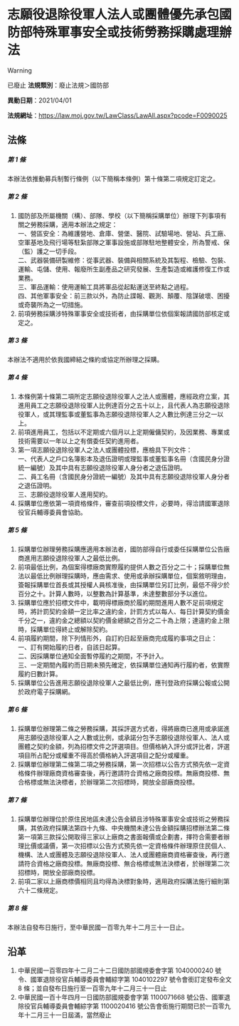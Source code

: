 # 志願役退除役軍人法人或團體優先承包國防部特殊軍事安全或技術勞務採購處理辦法


> [!WARNING]
> 已廢止
**法規類別**：廢止法規＞國防部

**異動日期**：2021/04/01  

**法規網址**：https://law.moj.gov.tw/LawClass/LawAll.aspx?pcode=F0090025



## 法條
##### 第 1 條
本辦法依推動募兵制暫行條例（以下簡稱本條例）第十條第二項規定訂定之。

##### 第 2 條
1. 國防部及所屬機關（構）、部隊、學校（以下簡稱採購單位）辦理下列事項有關之勞務採購，適用本辦法之規定：  
一、營區安全：為維護營地、倉庫、營堡、醫院、試驗場地、營站、兵工廠、空軍基地及飛行場等駐紮部隊之軍事設施或部隊駐地整體安全，所為警戒、保（監）護之一切手段。  
二、武器裝備研製維修：從事武器、裝備與相關系統及其製程、檢驗、包裝、運輸、屯儲、使用、報廢所生副產品之研究發展、生產製造或維護修復工作或業務。  
三、軍品運輸：使用運輸工具將軍品從起點運送至終點之過程。  
四、其他軍事安全：前三款以外，為防止諜報、觀測、顛覆、陰謀破壞、困擾或奇襲所為之一切措施。
1. 前項勞務採購涉特殊軍事安全或技術者，由採購單位依個案報請國防部核定或定之。

##### 第 3 條
本辦法不適用於依我國締結之條約或協定所辦理之採購。

##### 第 4 條
1. 本條例第十條第二項所定志願役退除役軍人之法人或團體，應經政府立案，其進用員工之志願役退除役軍人比例達百分之五十以上，且代表人為志願役退除役軍人，或其理監事或董監事為志願役退除役軍人之人數比例達三分之一以上。
1. 前項進用員工，包括以不定期或六個月以上定期僱傭契約，及因業務、專業或技術需要以一年以上之有償委任契約進用者。
1. 第一項志願役退除役軍人之法人或團體投標，應檢具下列文件：  
一、代表人之戶口名簿影本及退伍證明或理監事或董監事名冊（含國民身分證統一編號）及其中具有志願役退除役軍人身分者之退伍證明。  
二、員工名冊（含國民身分證統一編號）及其中具有志願役退除役軍人身分者之退伍證明。  
三、志願役退除役軍人進用契約。
1. 採購單位應依第一項資格條件，審查前項投標文件，必要時，得洽請國軍退除役官兵輔導委員會協助。

##### 第 5 條
1. 採購單位辦理勞務採購應適用本辦法者，國防部得自行或委任採購單位公告廠商進用志願役退除役軍人之最低比例。
1. 前項最低比例，為個案得標廠商實際履約提供人數之百分之二十；採購單位無法以最低比例辦理採購時，應由需求、使用或承辦採購單位，個案敘明理由，簽報採購單位首長或其授權人員核准後，由採購單位另訂比例，最低不得少於百分之十。計算人數時，以整數為計算基準，未達整數部分予以進位。
1. 採購單位應於招標文件中，載明得標廠商於履約期間進用人數不足前項規定時，將計罰契約金額一定比率之違約金，計罰方式以每人、每日計算契約價金千分之一，違約金之總額以契約價金總額之百分之二十為上限；達違約金上限時，採購單位得終止或解除契約。
1. 前項履約期間，除下列情形外，自訂約日起至廠商完成履約事項之日止：  
一、訂有開始履約日者，自該日起算。  
二、因採購單位通知全面暫停履約之期間，不予計入。  
三、一定期間內履約而日期未預先確定，依採購單位通知再行履約者，依實際履約日數計算。
1. 採購單位公告進用志願役退除役軍人之最低比例，應刊登政府採購公報或公開於政府電子採購網。

##### 第 6 條
1. 採購單位辦理第二條之勞務採購，其採評選方式者，得將廠商已進用或承諾進用志願役退除役軍人之人數或比例，或承諾分包予志願役退除役軍人、法人或團體之契約金額，列為招標文件之評選項目。但價格納入評分或評比者，評選項目所占配分或權重不得高於價格納入評選項目之配分或權重。
1. 採購單位辦理第二條第二項之勞務採購，第一次招標以公告方式預先依一定資格條件辦理廠商資格審查後，再行邀請符合資格之廠商投標。無廠商投標、無合格標或無法決標者，於辦理第二次招標時，開放全部廠商投標。

##### 第 7 條
1. 採購單位辦理位於原住民地區未達公告金額且涉特殊軍事安全或技術之勞務採購，其依政府採購法第四十九條、中央機關未達公告金額採購招標辦法第二條第一項第三款採公開取得三家以上廠商之書面報價或企劃書，擇符合需要者辦理比價或議價，第一次招標以公告方式預先依一定資格條件辦理原住民個人、機構、法人或團體及志願役退除役軍人、法人或團體廠商資格審查後，再行邀請符合資格之廠商投標。無廠商投標、無合格標或無法決標者，於辦理第二次招標時，開放全部廠商投標。
1. 前項二家以上廠商標價相同且均得為決標對象時，適用政府採購法施行細則第六十二條規定。

##### 第 8 條
本辦法自發布日施行，至中華民國一百零九年十二月三十一日止。

## 沿革
1. 中華民國一百零四年十二月二十二日國防部國規委會字第 1040000240 號令、國軍退除役官兵輔導委員會輔綜字第 1040102297 號令會銜訂定發布全文 8  條；並自發布日施行至一百零九年十二月三十一日止
1. 中華民國一百十年四月一日國防部國規委會字第 1100071668 號公告、國軍退除役官兵輔導委員會輔綜字第 1100020416 號公告會銜施行期間已於一百零九年十二月三十一日屆滿，當然廢止
